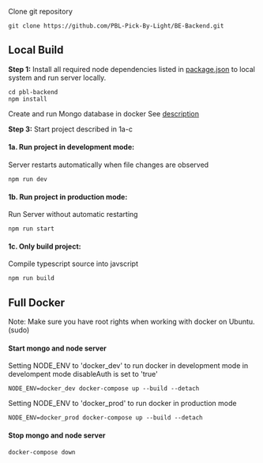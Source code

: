 Clone git repository
```
git clone https://github.com/PBL-Pick-By-Light/BE-Backend.git
```
## Local Build
**Step 1:**
Install all required node dependencies listed in [package.json](./package.json) to local system and run server locally.

```
cd pbl-backend
npm install
```

Create and run Mongo database in docker
See [description](#mongo-database)


**Step 3:**
Start project described in 1a-c
#### 1a. Run project in development mode:
Server restarts automatically when file changes are observed
```
npm run dev
```

#### 1b. Run project in production mode:
Run Server without automatic restarting
```
npm run start
```

#### 1c. Only build project:
Compile typescript source into javscript
```
npm run build
```

## Full Docker
Note: Make sure you have root rights when working with docker on Ubuntu. (sudo)

#### Start mongo and node server
Setting NODE_ENV to 'docker_dev' to run docker in development mode
in develompent mode disableAuth is set to 'true'
```
NODE_ENV=docker_dev docker-compose up --build --detach
```

Setting NODE_ENV to 'docker_prod' to run docker in production mode
```
NODE_ENV=docker_prod docker-compose up --build --detach
```


#### Stop mongo and node server 
```
docker-compose down
```
